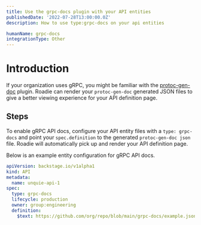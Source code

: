 ```yaml
---
title: Use the grpc-docs plugin with your API entities
publishedDate: '2022-07-28T13:00:00.0Z'
description: How to use type:grpc-docs on your api entities

humanName: grpc-docs
integrationType: Other
---
```


# Introduction

If your organization uses gRPC, you might be familiar with the [protoc-gen-doc](https://github.com/pseudomuto/protoc-gen-doc) plugin. Roadie can render your `protoc-gen-doc` generated JSON files to give a better viewing experience for your API definition page.

## Steps

To enable gRPC API docs, configure your API entity files with a `type: grpc-docs` and point your `spec.definition` to the generated `protoc-gen-doc json` file. Roadie will automatically pick up and render your API definition page.

Below is an example entity configuration for gRPC API docs.

```yaml
apiVersion: backstage.io/v1alpha1
kind: API
metadata:
  name: unquie-api-1
spec:
  type: grpc-docs
  lifecycle: production
  owner: group:engineering
  definition:
    $text: https://github.com/org/repo/blob/main/grpc-docs/example.json
```
